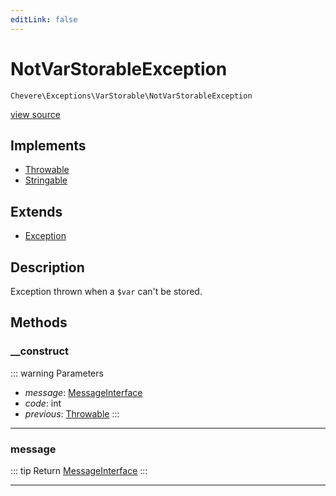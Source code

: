 ```yaml
---
editLink: false
---
```


# NotVarStorableException

`Chevere\Exceptions\VarStorable\NotVarStorableException`

[view source](https://github.com/chevere/chevere/blob/master/src/Chevere/Exceptions/VarStorable/NotVarStorableException.php)

## Implements

- [Throwable](https://www.php.net/manual/class.throwable)
- [Stringable](https://www.php.net/manual/class.stringable)

## Extends

- [Exception](../Core/Exception.md)

## Description

Exception thrown when a `$var` can't be stored.

## Methods

### __construct

::: warning Parameters
- *message*: [MessageInterface](../../Interfaces/Message/MessageInterface.md)
- *code*: int
- *previous*: [Throwable](https://www.php.net/manual/class.throwable)
:::

---

### message

::: tip Return
[MessageInterface](../../Interfaces/Message/MessageInterface.md)
:::

---
